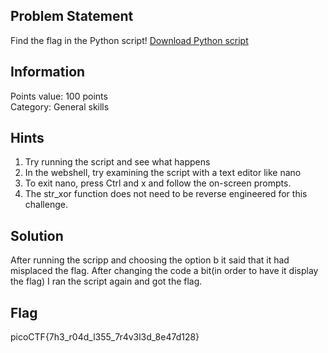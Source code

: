 <h2> Problem Statement </h2>
Find the flag in the Python script!
<a href = 'https://artifacts.picoctf.net/c/95/serpentine.py'>Download Python script</a>
<h2> Information </h2>
Points value: 100 points<br>
Category: General skills
<h2> Hints </h2>
<ol>
<li>Try running the script and see what happens</li>
<li>In the webshell, try examining the script with a text editor like nano</li>
<li>To exit nano, press Ctrl and x and follow the on-screen prompts.</li>
<li>The str_xor function does not need to be reverse engineered for this challenge.</li>
</ol>
<h2> Solution </h2>
After running the scripp and choosing the option b it said that it had misplaced the flag. After changing the code a bit(in order to have it display the flag) I ran the script again and got the flag.
<h2> Flag </h2>
picoCTF{7h3_r04d_l355_7r4v3l3d_8e47d128}

